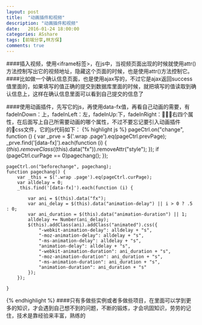 ```yaml
---
layout: post
title:  "动画插件和视频"
description: "动画插件和视频"
date:   2016-01-24 18:00:00
categories: ASshare
tags: [前端分享,林方保]
comments: true
---
```

####插入视频，使用<iframe标签>，在js中，当视频页面出现的时候就使用attr()方法控制写出它的视频地址，隐藏这个页面的时候，也是使用attr()方法控制它。
####比如做一个确认信息页面，也是使用ajax写的，不过它是ajax返回success值里面的，如果填写的值正确的提交到数据库里面的时候，就把填写的值读取到确认信息上，这样在确认信息里面可以看到自己提交的信息了

####使用动画插件，先写它的js，再使用data-fx值，再看自己动画的需要，有fadeInDown：上，fadeInLeft：左，fadeInUp:下，fadeInRight：右四个属性，在后面写上自己所需要动画的哪个属性，不过不要忘记要引入动画插件的css文件，它的js代码如下：
{% highlight js %}
pageCtrl.on("change", function () {
        var _prve = $('.wrap .page').eq(pageCtrl.prevPage);
        _prve.find('[data-fx]').each(function (i) {
            $(this).removeClass($(this).data("fx")).removeAttr("style");
        });
        if (pageCtrl.curPage == 0)pagechang();
    });

    pageCtrl.on("beforechange", pagechang);
    function pagechang() {
        var _this = $('.wrap .page').eq(pageCtrl.curPage);
        var alldelay = 0;
        _this.find('[data-fx]').each(function (i) {

            var ani = $(this).data("fx");
            var ani_delay = $(this).data("animation-delay") || i > 0 ? .5 : 0;
            var ani_duration = $(this).data("animation-duration") || 1;
            alldelay += Number(ani_delay);
            $(this).addClass(ani).addClass("animated").css({
                "-webkit-animation-delay": alldelay + "s",
                "-moz-animation-delay": alldelay + "s",
                "-ms-animation-delay": alldelay + "s",
                "animation-delay": alldelay + "s",
                "-webkit-animation-duration": ani_duration + "s",
                "-moz-animation-duration": ani_duration + "s",
                "-ms-animation-duration": ani_duration + "s",
                "animation-duration": ani_duration + "s"
            });
        });

    }
{% endhighlight %}
####只有多做些实例或者多做些项目，在里面可以学到更多的知识，才会遇到自己想不到的问题，不断的锻炼，才会巩固知识，劳劳的记住，技术是靠经验来丰富，熟练的